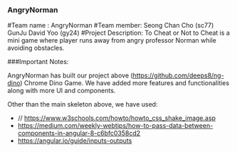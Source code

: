 ### AngryNorman

#Team name : AngryNorman 
#Team member: Seong Chan Cho (sc77) GunJu David Yoo (gy24)
#Project Description: To Cheat or Not to Cheat is a mini game where player runs away from angry professor Norman while avoiding obstacles. 

###Important Notes:

AngryNorman has built our project above (https://github.com/deeps8/ng-dino) Chrome Dino Game. 
We have added more features and functionalities along with more UI and components. 

Other than the main skeleton above, we have used:

- // https://www.w3schools.com/howto/howto_css_shake_image.asp
- https://medium.com/weekly-webtips/how-to-pass-data-between-components-in-angular-8-c6bfc0358cd2
- https://angular.io/guide/inputs-outputs
